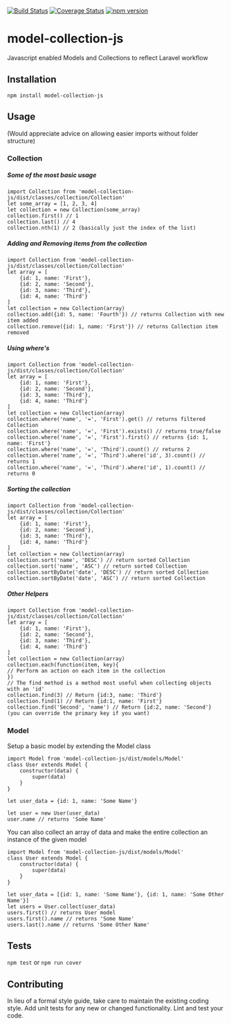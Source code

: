 [![Build Status](https://travis-ci.org/MyMediaMagnet/model-collection-js.svg?branch=master)](https://travis-ci.org/MyMediaMagnet/model-collection-js)
[![Coverage Status](https://coveralls.io/repos/github/MyMediaMagnet/model-collection-js/badge.svg?branch=master)](https://coveralls.io/github/MyMediaMagnet/model-collection-js?branch=master)
[![npm version](https://badge.fury.io/js/model-collection-js.svg)](https://badge.fury.io/js/model-collection-js)

# model-collection-js

Javascript enabled Models and Collections to reflect Laravel workflow


## Installation

`npm install model-collection-js`

## Usage
(Would appreciate advice on allowing easier imports without folder structure)

### Collection

##### Some of the most basic usage
```es6
import Collection from 'model-collection-js/dist/classes/collection/Collection'
let some_array = [1, 2, 3, 4]
let collection = new Collection(some_array)
collection.first() // 1
collection.last() // 4
collection.nth(1) // 2 (basically just the index of the list)
```
##### Adding and Removing items from the collection
```es6
import Collection from 'model-collection-js/dist/classes/collection/Collection'
let array = [
    {id: 1, name: 'First'}, 
    {id: 2, name: 'Second'}, 
    {id: 3, name: 'Third'}, 
    {id: 4, name: 'Third'}
]
let collection = new Collection(array)
collection.add({id: 5, name: 'Fourth'}) // returns Collection with new item added
collection.remove({id: 1, name: 'First'}) // returns Collection item removed
```
##### Using where's
```es6
import Collection from 'model-collection-js/dist/classes/collection/Collection'
let array = [
    {id: 1, name: 'First'}, 
    {id: 2, name: 'Second'}, 
    {id: 3, name: 'Third'}, 
    {id: 4, name: 'Third'}
]
let collection = new Collection(array)
collection.where('name', '=', 'First').get() // returns filtered Collection
collection.where('name', '=', 'First').exists() // returns true/false
collection.where('name', '=', 'First').first() // returns {id: 1, name: 'First'}
collection.where('name', '=', 'Third').count() // returns 2
collection.where('name', '=', 'Third').where('id', 3).count() // returns 1
collection.where('name', '=', 'Third').where('id', 1).count() // returns 0
```
##### Sorting the collection
```es6
import Collection from 'model-collection-js/dist/classes/collection/Collection'
let array = [
    {id: 1, name: 'First'}, 
    {id: 2, name: 'Second'}, 
    {id: 3, name: 'Third'}, 
    {id: 4, name: 'Third'}
]
let collection = new Collection(array)
collection.sort('name', 'DESC') // return sorted Collection
collection.sort('name', 'ASC') // return sorted Collection
collection.sortByDate('date', 'DESC') // return sorted Collection
collection.sortByDate('date', 'ASC') // return sorted Collection
```
##### Other Helpers
```es6
import Collection from 'model-collection-js/dist/classes/collection/Collection'
let array = [
    {id: 1, name: 'First'}, 
    {id: 2, name: 'Second'}, 
    {id: 3, name: 'Third'}, 
    {id: 4, name: 'Third'}
]
let collection = new Collection(array)
collection.each(function(item, key){
// Perform an action on each item in the collection
}) 
// The find method is a method most useful when collecting objects with an 'id'
collection.find(3) // Return {id:3, name: 'Third'}
collection.find(1) // Return {id:1, name: 'First'}
collection.find('Second', 'name') // Return {id:2, name: 'Second'} (you can override the primary key if you want)
```
### Model
Setup a basic model by extending the Model class
```es6
import Model from 'model-collection-js/dist/models/Model'
class User extends Model {
    constructor(data) {
        super(data)
    }
}

let user_data = {id: 1, name: 'Some Name'}

let user = new User(user_data)
user.name // returns 'Some Name'
```
You can also collect an array of data and make the entire collection an instance of the given model
```es6
import Model from 'model-collection-js/dist/models/Model'
class User extends Model {
    constructor(data) {
        super(data)
    }
}

let user_data = [{id: 1, name: 'Some Name'}, {id: 1, name: 'Some Other Name'}]
let users = User.collect(user_data)
users.first() // returns User model
users.first().name // returns 'Some Name'
users.last().name // returns 'Some Other Name'
```

## Tests

`npm test` or `npm run cover`

## Contributing

In lieu of a formal style guide, take care to maintain the existing coding style. Add unit tests for any new or changed functionality. Lint and test your code.